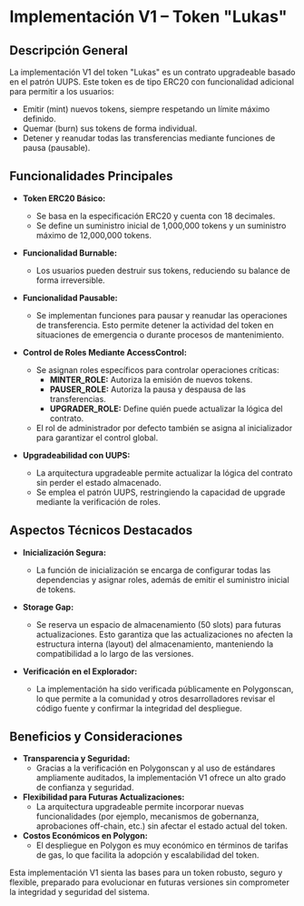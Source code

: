 # Implementación V1 – Token "Lukas"

## Descripción General

La implementación V1 del token "Lukas" es un contrato upgradeable basado en el patrón UUPS. Este token es de tipo ERC20 con funcionalidad adicional para permitir a los usuarios:

- Emitir (mint) nuevos tokens, siempre respetando un límite máximo definido.
- Quemar (burn) sus tokens de forma individual.
- Detener y reanudar todas las transferencias mediante funciones de pausa (pausable).

## Funcionalidades Principales

- **Token ERC20 Básico:**

  - Se basa en la especificación ERC20 y cuenta con 18 decimales.
  - Se define un suministro inicial de 1,000,000 tokens y un suministro máximo de 12,000,000 tokens.

- **Funcionalidad Burnable:**

  - Los usuarios pueden destruir sus tokens, reduciendo su balance de forma irreversible.

- **Funcionalidad Pausable:**

  - Se implementan funciones para pausar y reanudar las operaciones de transferencia. Esto permite detener la actividad del token en situaciones de emergencia o durante procesos de mantenimiento.

- **Control de Roles Mediante AccessControl:**

  - Se asignan roles específicos para controlar operaciones críticas:
    - **MINTER_ROLE:** Autoriza la emisión de nuevos tokens.
    - **PAUSER_ROLE:** Autoriza la pausa y despausa de las transferencias.
    - **UPGRADER_ROLE:** Define quién puede actualizar la lógica del contrato.
  - El rol de administrador por defecto también se asigna al inicializador para garantizar el control global.

- **Upgradeabilidad con UUPS:**
  - La arquitectura upgradeable permite actualizar la lógica del contrato sin perder el estado almacenado.
  - Se emplea el patrón UUPS, restringiendo la capacidad de upgrade mediante la verificación de roles.

## Aspectos Técnicos Destacados

- **Inicialización Segura:**

  - La función de inicialización se encarga de configurar todas las dependencias y asignar roles, además de emitir el suministro inicial de tokens.

- **Storage Gap:**

  - Se reserva un espacio de almacenamiento (50 slots) para futuras actualizaciones. Esto garantiza que las actualizaciones no afecten la estructura interna (layout) del almacenamiento, manteniendo la compatibilidad a lo largo de las versiones.

- **Verificación en el Explorador:**
  - La implementación ha sido verificada públicamente en Polygonscan, lo que permite a la comunidad y otros desarrolladores revisar el código fuente y confirmar la integridad del despliegue.

## Beneficios y Consideraciones

- **Transparencia y Seguridad:**
  - Gracias a la verificación en Polygonscan y al uso de estándares ampliamente auditados, la implementación V1 ofrece un alto grado de confianza y seguridad.
- **Flexibilidad para Futuras Actualizaciones:**
  - La arquitectura upgradeable permite incorporar nuevas funcionalidades (por ejemplo, mecanismos de gobernanza, aprobaciones off-chain, etc.) sin afectar el estado actual del token.
- **Costos Económicos en Polygon:**
  - El despliegue en Polygon es muy económico en términos de tarifas de gas, lo que facilita la adopción y escalabilidad del token.

Esta implementación V1 sienta las bases para un token robusto, seguro y flexible, preparado para evolucionar en futuras versiones sin comprometer la integridad y seguridad del sistema.
